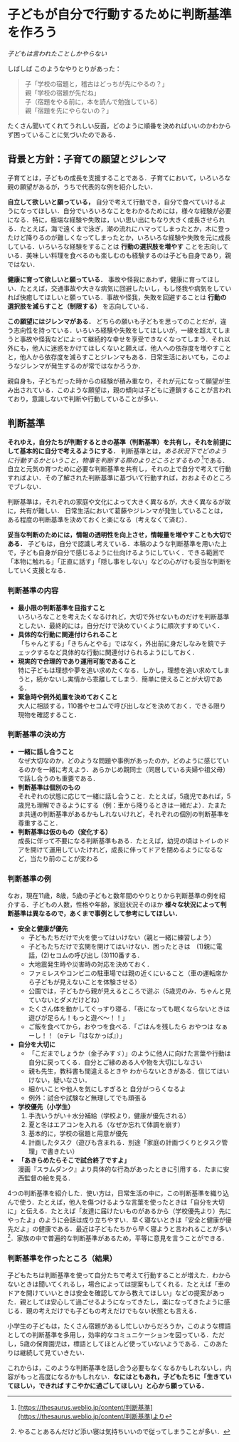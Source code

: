 <!-- Title: 子どもが自分で行動するために判断基準を作ろう - 子どものしかりかた (5/7)  
Date: December 6, 2017  
Chapter: 5  
Author: @motohasi   -->


# 子どもが自分で行動するために判断基準を作ろう
*子どもは言われたことしかやらない*

しばしば このようなやりとりがあった：

> 子「学校の宿題と，稽古はどっちが先にやるの？」  
> 親「学校の宿題が先だね」  
> 子（宿題をやる前に，本を読んで勉強している）  
> 親「宿題を先にやらないの？」  

たくさん聞いてくれてうれしい反面，どのように順番を決めればいいのかわからず困っていることに気づいたのである．

## 背景と方針：子育ての願望とジレンマ

子育てとは，子どもの成長を支援することである．子育てにおいて，いろいろな親の願望があるが，うちで代表的な例を紹介したい．

**自立して欲しいと願っている，**
自分で考えて行動でき，自分で食べていけるようになってほしい．自分でいろいろなことをわかるためには，様々な経験が必要になる．特に，極端な経験や失敗は，いい思い出にもなり大きく成長させられる．たとえば，海で遠くまで泳ぎ，潮の流れにハマってしまったとか，木に登ったけど降りるのが難しくなってしまったとか，いろいろな経験や失敗を元に成長している．いろいろな経験をすることは **行動の選択肢を増やす** ことを志向している．美味しい料理を食べるのも楽しむのも経験するのは子ども自身であり，親ではない．

**健康に育って欲しいと願っている．**
事故や怪我にあわず，健康に育ってほしい．たとえば，交通事故や大きな病気に回避したいし，もし怪我や病気をしていれば快癒してほしいと願っている．事故や怪我，失敗を回避することは **行動の選択肢を減らすこと（制限する）** を志向している．

**この願望にはジレンマがある．**
どちらの願いも子どもを思ってのことだが，違う志向性を持っている．いろいろ経験や失敗をしてほしいが，一線を超えてしまうと事故や怪我などによって継続的な幸せを享受できなくなってしまう．それ以外にも，他人に迷惑をかけてほしくないと願えば．他人への依存度を増やすことと，他人から依存度を減らすことジレンマもある．日常生活においても，このようなジレンマが発生するのが常ではなかろうか．

親自身も，子どもだった時からの経験が積み重なり，それが元になって願望が生み出されている．このような願望は，親の傾向は子どもに連鎖することが言われており，意識しないで判断や行動していることが多い．


## 判断基準

**それゆえ，自分たちが判断するときの基準（判断基準）を共有し，それを前提にして基本的に自分で考えるようにする．**
判断基準とは，*ある状況下でどのように行動するかということ，物事を判断する際のよりどころとするもの* [^criterion]である．自立と元気の育つために必要な判断基準を共有し，それの上で自分で考えて行動すればよい．その了解された判断基準に基づいて行動すれば，おおよそのところでブレない．

[^criterion]: [https://thesaurus.weblio.jp/content/判断基準](https://thesaurus.weblio.jp/content/判断基準)より

判断基準は，それぞれの家庭や文化によって大きく異なるが，大きく異なるが故に，共有が難しい．
日常生活において葛藤やジレンマが発生していることは，ある程度の判断基準を決めておくと楽になる（考えなくて済む）．

**妥当な判断のためには，情報の透明性を向上させ，情報量を増やすことも大切である．**
子どもは，自分で認識し考えている．本稿のような判断基準を用いた上で，子ども自身が自分で感じるように仕向けるようにしていく．できる範囲で「本物に触れる」「正直に話す」「隠し事をしない」などの心がけも妥当な判断をしていく支援となる．


### 判断基準の内容

- **最小限の判断基準を目指すこと**  
	いろいろなことを考えたくなるけれど，大切で外せないものだけを判断基準としたい．最終的には，自分だけで決めていくように順次すすめていく．
- **具体的な行動に関連付けられること**  
	「ちゃんとする」「きちんとやる」ではなく，外出前に身だしなみを鏡でチェックするなど具体的な行動に関連付けられるようにしておく．
- **現実的で合理的であり運用可能であること**  
	特に子どもは理想や夢を追い求めたくなる．しかし，理想を追い求めてしまうと，続かないし実情から乖離してしまう．簡単に使えることが大切である．
- **緊急時や例外処置を決めておくこと**  
	大人に相談する，110番やセコムで呼び出しなどを決めておく．できる限り現物を確認すること．



### 判断基準の決め方

- **一緒に話し合うこと**  
	なぜ大切なのか，どのような問題や事例があったのか，どのように感じているのかを一緒に考えよう．あらかじめ親同士（同居している夫婦や祖父母）で話し合うのも重要である．
- **判断基準は個別のもの**  
	それぞれの状態に応じて一緒に話し合うこと．たとえば，5歳児であれば，5歳児も理解できるようにする（例：車から降りるときは一緒だよ）．たまたま共通の判断基準があるかもしれないけれど，それぞれの個別の判断基準を尊重すること．
- **判断基準は仮のもの（変化する）**  
	成長に伴って不要になる判断基準もある．たとえば，幼児の頃はトイレのドアを開けて運用していたけれど，成長に伴ってドアを閉めるようになるなど，当たり前のことが変わる


### 判断基準の例
なお，現在11歳，8歳，5歳の子どもと数年間のやりとりから判断基準の例を紹介する．子どもの人数，性格や年齢，家庭状況そのほか **様々な状況によって判断基準は異なるので，あくまで事例として参考にしてほしい．**

- **安全と健康が優先**
	- 子どもたちだけで火を使ってはいけない（親と一緒に練習しよう）
	- 子どもたちだけで玄関を開けてはいけない．困ったときは　(1)親に電話，(2)セコムの呼び出し (3)110番する．
	- 大地震発生時や災害時の対応を決めておく．
	- ファミレスやコンビニの駐車場では親の近くにいること（車の運転席から子どもが見えないことを体験させる）
	- 公園では，子どもから親が見えるところで遊ぶ（5歳児のみ．ちゃんと見ていないとダメだけどね）
	- たくさん体を動かしてぐっすり寝る．「夜になっても眠くならないときは遊びが足らん！もっと遊べ〜！！」
	- ご飯を食べてから，おやつを食べる．「ごはんを残したら おやつは なぁーし！！（eテレ『はなかっぱ』）」
- **自分を大切に**
	- 「こだまでしょうか（金子みすゞ）」のように他人に向けた言葉や行動は自分に戻ってくる．自分とご縁のある人や物を大切にしなさい
	- 親も先生，教科書も間違えるときや わからないときがある．信じてはいけない，疑いなさい．
	- 細かいことや他人を気にしすぎると 自分がつらくなるよ
	- 例外：試合や試験など無理してでも頑張る
- **学校優先（小学生）**
	1. 手洗いうがい＋水分補給（学校より，健康が優先される）
	2. 夏と冬はエアコンを入れる（なぜか忘れて体調を崩す）
	3. 基本的に，学校の宿題と用意が優先
	4. 計画したタスク（遊びも含まれる．別途「家庭の計画づくりとタスク管理」で書きたい）
- **「あきらめたらそこで試合終了ですよ」**  
	漫画『スラムダンク』より具体的な行為があったときに引用する．たまに安西監督の絵を見る．

4つの判断基準を紹介した．使い方は，日常生活の中に，この判断基準を織り込んで使う．たとえば，他人を傷つけるような言葉を使ったときは「自分を大切に」と伝える．たとえば「友達に届けたいものがあるから（学校優先より）先にやったよ」のように会話は成り立ちやすい．早く寝ないときは「安全と健康が優先だよ」の健康である．最近は子どもたちから早く寝ようと言われることが多い[^sleep]．家族の中で普遍的な判断基準があるため，平等に意見を言うことができる．

[^sleep]: やることあるんだけど添い寝は気持ちいいので従ってしまうことが多い．



### 判断基準を作ったところ（結果）
子どもたちは判断基準を使って自分たちで考えて行動することが増えた．わからないときは聞いてくれるし，場合によっては提案もしてくれる．たとえば「車のドアを開けていいときは安全を確認してから教えてほしい」などの提案があった．親としては安心して過ごせるようになってきたし，楽になってきたように感じる．親の考えだけでも子どもの考えだけでもない状態とも言える．

小学生の子どもは，たくさん宿題があるし忙しいからだろうか，このような標語としての判断基準を多用し，効率的なコミュニケーションを図っている．ただし，5歳の保育園児は，標語としてほとんど使っていないようである．このあたりは継続して見ていきたい．

これからは，このような判断基準を話し合う必要もなくなるかもしれないし，内容がもっと高度になるかもしれない．**なにはともあれ，子どもたちに「生きていてほしい，できれば すこやかに過ごしてほしい」と心から願っている．**


<!-- ## 関連する情報
- [子どもは叱って強く育てるのか，褒めて伸ばすのか，子育ての心がけ（欺瞞と正直） - ari's world](http://motohasi.hatenablog.com/entry/2017/12/10/231241)
- [あふれる矛盾する情報から判断する7つのステップ - ari's world](http://motohasi.hatenablog.com/entry/2013/11/27/064751) -->

<!-- ![20110326145438.jpg](20110326145438.jpg) -->
<!-- [f:id:masanari:20110326145438j:plain]

**次の記事は [なぜしかるのか，どのようにしかるのか - 子どものしかりかた (6/7)](http://motohasi.hatenablog.com/entry/2017/12/26/051025)だよ．**


// # 記事一覧

1. [はじめに - 子どものしかりかた (1/7)](http://motohasi.hatenablog.com/entry/2017/12/26/044424)
2. [子育てとしかることと怒ること（定義） - 子どものしかりかた (2/7)](http://motohasi.hatenablog.com/entry/2017/12/26/044657)
3. [子どもは しかって強く育てるのか，ほめて伸ばすのか，子育ての心がけ（欺瞞と正直） - 子どものしかりかた (3/7)](http://motohasi.hatenablog.com/entry/2017/12/10/231241)
4. [どのぐらいしかるのか（頻度と度合い） - 子どものしかりかた (4/7)](http://motohasi.hatenablog.com/entry/2017/12/26/050125)
5. [子どもが自分で行動するために判断基準を作ろう - 子どものしかりかた (5/7)](http://motohasi.hatenablog.com/entry/2017/12/14/171005)
6. [なぜしかるのか，どのようにしかるのか - 子どものしかりかた (6/7)](http://motohasi.hatenablog.com/entry/2017/12/26/051025)
7. [おわりに - 子どものしかりかた (7/7)](http://motohasi.hatenablog.com/entry/2017/12/26/051217)

読んでくださり，ありがとうございました．よろしければシェアや いいねをお願いします． -->
